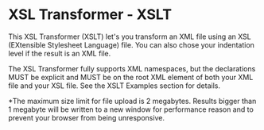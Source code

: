 # XSL Transformer - XSLT
 This XSL Transformer (XSLT) let's you transform an XML file using an XSL (EXtensible Stylesheet Language) file. You can also chose your indentation level if the result is an XML file.

The XSL Transformer fully supports XML namespaces, but the declarations MUST be explicit and MUST be on the root XML element of both your XML file and your XSL file. See the XSLT Examples section for details.

*The maximum size limit for file upload is 2 megabytes. Results bigger than 1 megabyte will be written to a new window for performance reason and to prevent your browser from being unresponsive.
